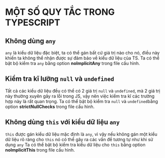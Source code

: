 # MỘT SỐ QUY TẮC TRONG TYPESCRIPT

## Không dùng `any`
`any` là kiểu dữ liệu đặc biệt, ta có thể gán bất cứ giá trị nào cho nó, điều này khiến ta không thể nhận được sự đảm bảo về kiểu dữ liệu của TS. 
Ta có thể bật bộ kiểm tra `any` bằng option **noImplicitAny** trong file cấu hình.

## Kiểm tra kĩ lưỡng `null` và `undefined`
Tất cả các kiểu dữ liệu đều có thể có 2 giá trị `null` và `undefined`, mà 2 giá trị này thường xuyên gây ra lỗi trong JS, vậy nên việc kiểm tra kĩ các trường hợp này là rất quan trọng.
Ta có thể bật bộ kiểm tra `null` và `undefined`bằng option **strictNullChecks** trong file cấu hình.

## Không dùng `this` với kiểu dữ liệu `any`
`this` được gán kiểu dữ liệu mặc định là `any`, vì vậy nếu không gán một kiểu dữ liệu rõ ràng cho `this` nó có thể gây ra các vấn đề tương tự như khi sử dụng `any`
Ta có thể bật bộ kiểm tra kiểu dữ liệu cho `this` bằng option **noImplicitThis** trong file cấu hình.